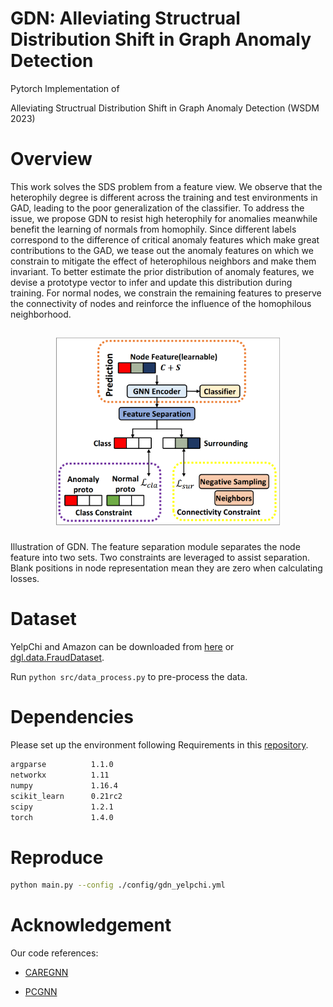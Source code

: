# GDN: Alleviating Structrual Distribution Shift in Graph Anomaly Detection
Pytorch Implementation of

Alleviating Structrual Distribution Shift in Graph Anomaly Detection (WSDM 2023)

# Overview
This work solves the SDS problem from a feature view. We observe that the heterophily degree is different across the training and test environments in GAD, leading to the poor generalization of the classifier. To address the issue, we propose GDN to resist high heterophily for anomalies meanwhile benefit the learning of normals from
homophily. Since different labels correspond to the difference of critical anomaly features which make great contributions to the GAD, we tease out the anomaly features on which we constrain to mitigate the effect of heterophilous neighbors and make them invariant. To better estimate the prior distribution of anomaly features, we devise a prototype vector to infer and update this distribution during training. For normal nodes, we constrain the remaining features to preserve the connectivity of nodes and reinforce the influence of the homophilous neighborhood.

<h2 align="center">
<figure> <img src="figures/topology.png" height="300"></figure>
</h2>

Illustration of GDN. The feature separation module
separates the node feature into two sets. Two constraints
are leveraged to assist separation. Blank positions in node
representation mean they are zero when calculating losses.

# Dataset
YelpChi and Amazon can be downloaded from [here](https://github.com/YingtongDou/CARE-GNN/tree/master/data) or [dgl.data.FraudDataset](https://docs.dgl.ai/api/python/dgl.data.html#fraud-dataset).

Run `python src/data_process.py` to pre-process the data.

# Dependencies
Please set up the environment following Requirements in this [repository](https://github.com/PonderLY/PC-GNN). 
```sh
argparse          1.1.0
networkx          1.11
numpy             1.16.4
scikit_learn      0.21rc2
scipy             1.2.1
torch             1.4.0
```

# Reproduce
```sh
python main.py --config ./config/gdn_yelpchi.yml
```

# Acknowledgement
Our code references:
- [CAREGNN](https://github.com/YingtongDou/CARE-GNN)

- [PCGNN](https://github.com/PonderLY/PC-GNN)
